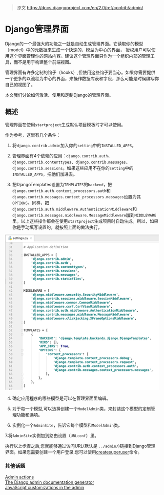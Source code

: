 > 原文 https://docs.djangoproject.com/en/2.0/ref/contrib/admin/

# Django管理界面	

Django的一个最强大的功能之一就是自动生成管理界面。它读取你的模型（model）中的元数据来生成一个快速的、模型为中心的界面，
授权用户可以使用这个界面管理你的网站内容。建议这个管理界面只作为一个组织内部的管理工具，而不是用于构建整个前端视图。  

管理界面有许多定制的钩子（hooks）,但使用这些钩子要当心。如果你需要提供一个更多的以流程为中心的界面，来操作数据库表和字段，那么可能是时候编写你自己的视图了。

本文我们讨论如何激活、使用和定制Django的管理界面。

## 概述

管理界面在使用`startproject`生成默认项目模板时才可以使用。

作为参考，这里有几个条件：

1. 将`django.contrib.admin`加入你的`setting`中的`INSTALLED_APPS`。


2. 管理界面有4个依赖的应用：`django.contrib.auth`、`django.contrib.contenttypes`、`django.contrib.messages`、`django.contrib.sessions`。如果这些应用不在你的`setting`中的`INSTALLED_APPS`，把他们加进去。

3. 把DjangoTemplates设置为`TEMPLATES`的`backend`，把`django.contrib.auth.context_processors.auth`和`django.contrib.messages.context_processors.messages`设置为其`OPTIONS`。同样，把`django.contrib.auth.middleware.AuthenticationMiddleware`和`django.contrib.messages.middleware.MessageMiddleware`加到`MIDDLEWARE`里。以上这些操作都会在使用`startproject`生成项目时自动生成。所以，如果你是手动填写设置的，就按照上面的做法执行。  

![自动生成的默认Settings文件内容](https://github.com/alvinfang27/Django-Document-zh-Hans/blob/master/2.0/ref/contrib/admin/%E8%87%AA%E5%8A%A8%E7%94%9F%E6%88%90%E7%9A%84%E9%BB%98%E8%AE%A4Settings%E6%96%87%E4%BB%B6%E5%86%85%E5%AE%B9.png)

4. 确定应用程序的哪些模型是可以在管理界面里编辑。

5. 对于每一个模型,可以选择创建一个`ModelAdmin`类，来封装这个模型的定制管理功能和选项。

6. 实例化一个`AdminSite`，告诉它每个模型和`ModelAdmin`类。

7.将`AdminSite`实例加到路由设置（`URLconf`）里。

执行以上步骤之后,您就能够通过访问URL(默认是 `../admin/`)链接到Django管理界面。如果您需要创建一个用户登录,您可以使用[createsuperuser]()命令。

### 其他话题  
[Admin actions]()  
[The Django admin documentation generator]()  
[JavaScript customizations in the admin]()  

